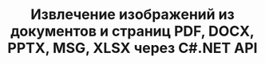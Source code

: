 ---
############################# Static ############################
layout: "auto-gen-gist"
draft: false
path: "ru/parser/net/extract/image/xhtml/"
otherformats: DOC DOT DOCX DOCM DOTX DOTM TXT ODT OTT RTF PDF XHTML MD XML EPUB FB2 CHM XLS XLT XLSX XLSM XLSB XLTX XLTM ODS CSV OTS XLA XLAM PPT PPTX  PPS POT PPSX PPTM POTX PPSM ODP OTP PST OST EML EMLX MSG ONE 

############################# Head ############################
head_title: "Извлечение изображений из Excel, Word, PDF и других документов или страниц через .NET"
head_description: "GroupDocs.Parser .NET API позволяет программистам извлекать изображения из различных документов, таких как MS Excel, Word, PowerPoint, PDF и других, в свои приложения .NET."

############################# Header ############################
title: "Извлечение изображений из документов и страниц PDF, DOCX, PPTX, MSG, XLSX через C#.NET API"
description: "GroupDocs.Parser .NET API позволяет программистам извлекать изображения из документов PDF, DOC, DOCX, PPT, PPTX, EML, MSG, XLS, XLSX, CSV, ODT, RTF и EPUB или страниц документа."

######################### Download Button #######################
button:
    enable: true

############################# About ############################
about:
    enable: true
    title: "Как извлечь изображения из документов или области страницы через .NET?"
    content: |
       Изображения могут использоваться для передачи информации таким образом, что ее невозможно выразить словами. Изображения помогают нам привлечь внимание пользователя и с легкостью объясняют сложные концепции. Иногда, читая документы, журналы или пользуясь презентациями, мы часто находили интересные изображения и хотели их скачать. GroupDocs.Parser для .NET — это мощный API, который помогает пользователям разрабатывать полезные приложения для извлечения изображений из различных типов документов и сохранения их в форматах PNG, JPEG, WebP, GIF, BMP и других. API поддерживает извлечение текста и изображений из некоторых наиболее часто используемых форматов файлов, таких как PDF, электронные письма, электронные книги, форматы Microsoft Office: Word (DOC, DOCX), PowerPoint (PPT, PPTX), Excel (XLS). , XLSX), форматы LibreOffice и многие другие. API также полностью поддерживает синтаксический анализ документов, извлечение простого и структурированного текста, поиск текста по ключевым словам, извлечение метаданных или изображений, контейнеров, а также вложений и многое другое.

############################# content ############################
steps:
    enable: true
    block:
    - title_left: "Извлечение изображений из XHTMLDocuments с помощью C# "
      content_left: |
       API GroupDocs.Parser .NET позволяет разработчикам программного обеспечения извлекать изображения из XHTMLdocuments. В следующем примере кода C# .NET показано, как извлекать изображения из XHTMLdocument.

      title_right: "Как извлечь изображения через .NET"
      content_right: |
        * Создайте экземпляр [Парсера](https://apireference.groupdocs.com/parser/net/groupdocs.parser/parser)
        * проверьте, поддерживается ли извлечение изображений
        * Перебор изображений в документе
        * Вызовите метод [getImages](https://apireference.groupdocs.com/parser/net/groupdocs.parser/parser/methods/getimages), чтобы извлечь все изображения из всего документа.
        * Распечатать все изображения

      gisthash: "6bc9e8fea228c9e1b99425b338bb0f00"
      gistfile: "images_extraction_form_documents.cs"

    - title_left: "Извлечение изображений со страницы XHTMLDocument с помощью C#"
      content_left: |
       GroupDocs.Parser .NET позволяет разработчикам программного обеспечения извлекать изображения со страницы XHTMLdocuments. В приведенном ниже коде C# .NET показано, как можно добиться извлечения изображений внутри документа XHTML. 

      title_right: "Извлечь образ файла через .NET"
      content_right: |
        * Создайте экземпляр [Парсера](https://apireference.groupdocs.com/parser/net/groupdocs.parser/parser)  
        * проверьте, поддерживается ли извлечение изображений
        * Получите информацию о документе, вызвав [GetDocumentInfo](https://apireference.groupdocs.com/parser/net/groupdocs.parser/parser/methods/getdocumentinfo) 
        * Проверить документ на наличие существующих страниц
        * Перебирать страницы и печатать номер страницы
        * Вызов метода [getImages(Int32)](https://apireference.groupdocs.com/parser/net/groupdocs.parser.parser/getimages/methods/2) извлекает все изображения из всего документа.
        * Перебирать изображения и распечатывать изображения
     
      gisthash: "2000d476c202a688677f57a2fbd7ceab"
      gistfile: "images_extraction_form_documents_page.cs"
      
    - title_left: "Как извлечь изображение из области страницы XHTMLDocuments"
      content_left: |
       GroupDocs.Parser .NET API полностью поддерживает извлечение изображений из XHTMLdocuments с помощью нескольких строк кода .NET. В следующем примере кода .NET показано, как выполнить извлечение изображений из области страницы XHTMLdocument.

      title_right: "Извлечение изображений из области файловой страницы через .NET"
      content_right: |
        * Создайте экземпляр [Парсера](https://apireference.groupdocs.com/parser/net/groupdocs.parser/parser)   
        * настроить создание параметров, которые можно использовать для извлечения изображений
        * проверьте, поддерживается ли извлечение изображений
        * Извлеките изображения из верхнего левого угла страницы, вызвав метод [getImages(options)](https://apireference.groupdocs.com/parser/net/groupdocs.parser.parser/getimages/methods/3) с помощью настройки параметров. .
        * Перебирать изображения и распечатывать изображения
     
      gisthash: "ea6c6b8fa613384f1e7f637dabcb7bca"
      gistfile: "extract_images_form_documents_page_area.cs"

    - title_left: "Как извлечь и сохранить изображение в файл с помощью C# .NET"
      content_left: |
       GroupDocs.Parser .NET API позволяет разработчикам программного обеспечения извлекать изображения из документа и сохранять их в файл с помощью всего пары строк кода .NET. В следующем примере показано, как выполнить извлечение изображений из XHTMLdocument и сохранить содержимое изображения в файл. 

      title_right: "Сохранение изображений в файл через .NET"
      content_right: |
        * Создайте экземпляр [Парсера](https://apireference.groupdocs.com/parser/net/groupdocs.parser/parser)
        * Извлечь изображения из документа
        * Вызовите метод [getImages](https://apireference.groupdocs.com/parser/net/groupdocs.parser/parser/methods/getimages), чтобы извлечь все изображения из всего документа.
        * проверьте, поддерживается ли извлечение изображений
        * Извлеките изображения из верхнего левого угла страницы, вызвав метод [getImages(options)](https://apireference.groupdocs.com/parser/net/groupdocs.parser.parser/getimages/methods/3) с помощью настройки параметров. .
        * опция Создание для сохранения изображений в формате PNG
        * Переберите изображения и сохраните изображение в файл PNG.
     
      gisthash: "bc242d5ff4050564fa275858ffa7d34f"
      gistfile: "images_saving_to_files.cs"

    - title_left: "Системные Требования"
      content_left: |
        API GroupDocs.Assembly .NET поддерживаются на всех основных платформах и операционных системах. Полное руководство по системным требованиям можно найти на странице [системные требования](hhttps://docs.groupdocs.com/parser/net/system-requirements/). Перед выполнением приведенного ниже кода убедитесь, что на вашем компьютере установлены следующие предварительные компоненты. система:
        * Операционные системы: Microsoft Windows, Linux, MacOS
        * Среда разработки: Visual Studio, Xamarin, MonoDevelop и т. д.
        * Фреймворки: .NET Framework, .NET Standard, .NET Core, Mono
        * Получите последнюю версию API GroupDocs.Assembly .NET из [NuGet](https://www.nuget.org/packages/GroupDocs.parser/)
        
      title_right: "Зачем использовать GroupDocs.Assembly"
      content_right: |
        * Поддержка извлечения простого текста из любых поддерживаемых документов
        * Парсинг документов по пользовательским шаблонам.
        * Полностью поддерживает извлечение структурированного текста
        * Текстовый поиск по ключевому слову, а также регулярное выражение
        * Извлечение форматированного текста, метаданных, изображений, контейнеров и вложений.
        * Извлечение оглавления для некоторых поддерживаемых форматов документов.
        * Анализировать данные формы из PDF-документов.
        * Извлечение гиперссылок из документа

demos:
    enable: true


more_formats:
    enable: true


back_to_top:
    enable: true
---